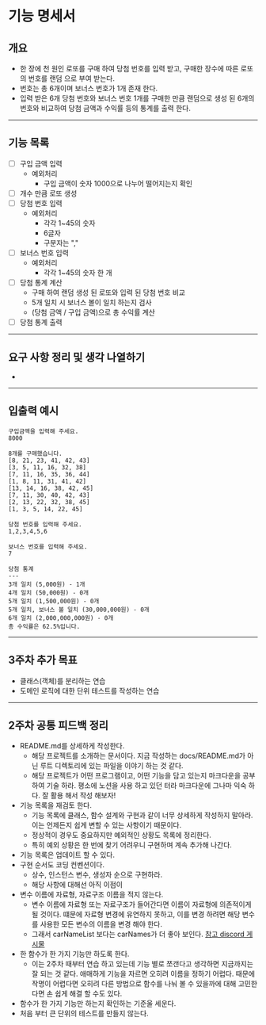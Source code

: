 # 기능 명세서
## 개요
- 한 장에 천 원인 로또를 구매 하여 당첨 번호를 입력 받고, 구매한 장수에 따른 로또의 번호를 랜덤 으로 부여 받는다.
- 번호는 총 6개이며 보너스 번호가 1개 존재 한다.
- 입력 받은 6개 당첨 번호와 보너스 번호 1개를 구매한 만큼 랜덤으로 생성 된 6개의 번호와 비교하여 당첨 금액과 수익률 등의 통계를 출력 한다. 

---
## 기능 목록
- [ ] 구입 금액 입력
  - 예외처리
      - 구입 금액이 숫자 1000으로 나누어 떨어지는지 확인
- [ ] 개수 만큼 로또 생성
- [ ] 당첨 번호 입력
  - 예외처리
    - 각각 1~45의 숫자
    - 6글자
    - 구분자는 ","
- [ ] 보너스 번호 입력
  - 예외처리
    - 각각 1~45의 숫자 한 개
- [ ] 당첨 통계 계산
  - 구매 하여 랜덤 생성 된 로또와 입력 된 당첨 번호 비교
  - 5개 일치 시 보너스 볼이 일치 하는지 검사
  - (당첨 금액 / 구입 금액)으로 총 수익률 계산
- [ ] 당첨 통계 출력

---
## 요구 사항 정리 및 생각 나열하기
- 

---
## 입출력 예시
````
구입금액을 입력해 주세요.
8000

8개를 구매했습니다.
[8, 21, 23, 41, 42, 43]
[3, 5, 11, 16, 32, 38]
[7, 11, 16, 35, 36, 44]
[1, 8, 11, 31, 41, 42]
[13, 14, 16, 38, 42, 45]
[7, 11, 30, 40, 42, 43]
[2, 13, 22, 32, 38, 45]
[1, 3, 5, 14, 22, 45]

당첨 번호를 입력해 주세요.
1,2,3,4,5,6

보너스 번호를 입력해 주세요.
7

당첨 통계
---
3개 일치 (5,000원) - 1개
4개 일치 (50,000원) - 0개
5개 일치 (1,500,000원) - 0개
5개 일치, 보너스 볼 일치 (30,000,000원) - 0개
6개 일치 (2,000,000,000원) - 0개
총 수익률은 62.5%입니다.
````

---
## 3주차 추가 목표
- 클래스(객체)를 분리하는 연습
- 도메인 로직에 대한 단위 테스트를 작성하는 연습

---
## 2주차 공통 피드백 정리
- README.md를 상세하게 작성한다.
  - 해당 프로젝트를 소개하는 문서이다. 지금 작성하는 docs/README.md가 아닌 루트 디렉토리에 있는 파일을 이야기 하는 것 같다.
  - 해당 프로젝트가 어떤 프로그램이고, 어떤 기능을 담고 있는지 마크다운을 공부 하여 기술 하라. 평소에 노션을 사용 하고 있던 터라 마크다운에 그나마 익숙 하다. 잘 활용 해서 작성 해보자!
- 기능 목록을 재검토 한다.
  - 기능 목록에 클래스, 함수 설계와 구현과 같이 너무 상세하게 작성하지 말아라. 이는 언제든지 쉽게 변할 수 있는 사항이기 때문이다.
  - 정상적이 경우도 중요하지만 예외적인 상황도 목록에 정리한다.
  - 특히 예외 상황은 한 번에 찾기 어려우니 구현하며 계속 추가해 나간다.
- 기능 목록은 업데이트 할 수 있다.
- 구현 순서도 코딩 컨벤션이다.
  - 상수, 인스턴스 변수, 생성자 순으로 구현하라.
  - 해당 사항에 대해선 아직 이점이 
- 변수 이름에 자료형, 자료구조 이름을 적지 않는다.
  - 변수 이름에 자료형 또는 자료구조가 들어간다면 이름이 자료형에 의존적이게 될 것이다. 떄문에 자료형 변경에 유연하지 못하고, 이를 변경 하려면 해당 변수를 사용한 모든 변수의 이름을 변경 해야 한다.
  - 그래서 carNameList 보다는 carNames가 더 좋아 보인다. [참고 discord 게시물](https://discord.com/channels/1149138870433230900/1169533266672504832/1169533266672504832)
- 한 함수가 한 가지 기능만 하도록 한다.
  - 이는 2주차 때부터 연습 하고 있는데 기능 별로 쪼갠다고 생각하면 지금까지는 잘 되는 것 같다. 애매하게 기능을 자르면 오히려 이름을 정하기 어럽다. 때문에 작명이 어렵다면 오히려 다른 방법으로 함수를 나눠 볼 수 있을까에 대해 고민한다면 손 쉽게 해결 할 수도 있다. 
- 함수가 한 가지 기능만 하는지 확인하는 기준울 세운다.
- 처음 부터 큰 단위의 테스트를 만들지 않는다.
